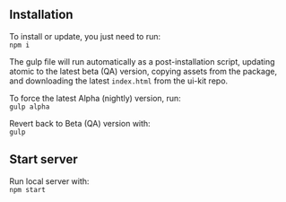 ## Installation

To install or update, you just need to run:  
`npm i`

The gulp file will run automatically as a post-installation script, updating 
atomic to the latest beta (QA) version, copying assets from the package, and 
downloading the latest `index.html` from the ui-kit repo.

To force the latest Alpha (nightly) version, run:  
`gulp alpha`

Revert back to Beta (QA) version with:  
`gulp`

## Start server

Run local server with:  
`npm start`




